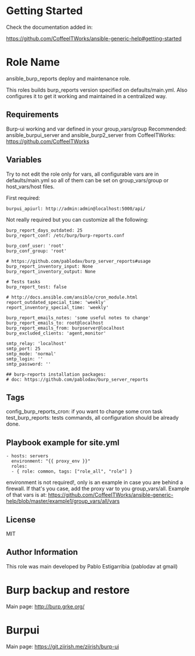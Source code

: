 

Getting Started
================

Check the documentation added in: 

https://github.com/CoffeeITWorks/ansible-generic-help#getting-started


Role Name
=========

ansible_burp_reports deploy and maintenance role.

This roles builds burp_reports version specified on defaults/main.yml. 
Also configures it to get it working and maintained in a centralized way.


Requirements
--------------

Burp-ui working and var defined in your group_vars/group
Recommended: ansible_burpui_server and ansible_burp2_server from CoffeeITWorks: https://github.com/CoffeeITWorks

Variables
---------

Try to not edit the role only for vars, all configurable vars are in defaults/main.yml so all of them can
be set on group_vars/group or host_vars/host files.

First required:

    burpui_apiurl: http://admin:admin@localhost:5000/api/


Not really required but you can customize all the following: 


    burp_report_days_outdated: 25
    burp_report_conf: /etc/burp/burp-reports.conf

    burp_conf_user: 'root'
    burp_conf_group: 'root'
    
    # https://github.com/pablodav/burp_server_reports#usage
    burp_report_inventory_input: None
    burp_report_inventory_output: None
    
    # Tests tasks
    burp_report_test: false

    # http://docs.ansible.com/ansible/cron_module.html
    report_outdated_special_time: 'weekly'
    report_inventory_special_time: 'weekly'

    burp_report_emails_notes: 'some useful notes to change'
    burp_report_emails_to: root@localhost
    burp_report_emails_from: burpserver@localhost
    burp_excluded_clients: 'agent,monitor'

    smtp_relay: 'localhost'
    smtp_port: 25
    smtp_mode: 'normal'
    smtp_login: ''
    smtp_password: ''

    ## burp-reports installation packages: 
    # doc: https://github.com/pablodav/burp_server_reports

Tags
----

config_burp_reports_cron: if you want to change some cron task
test_burp_reports: tests commands, all configuration should be already done. 

Playbook example for site.yml
-----------------------------


    - hosts: servers
      environment: "{{ proxy_env }}"
      roles:
      - { role: common, tags: ["role_all", "role"] }
      
environment is not required!, only is an example in case you are behind a firewall. If that's you case, add the proxy var to you group_vars/all.
Example of that vars is at: https://github.com/CoffeeITWorks/ansible-generic-help/blob/master/example1/group_vars/all/vars

License
-------

MIT

Author Information
------------------

This role was main developed by Pablo Estigarribia (pablodav at gmail)

Burp backup and restore
=======================

Main page: http://burp.grke.org/

Burpui
======

Main page: https://git.ziirish.me/ziirish/burp-ui

